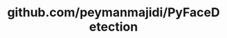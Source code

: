 ---
layout: post
title: github.com/peymanmajidi/PyFaceDetection
categories: link
tags: [انگلیسی, برنامه‌نویسی]
---